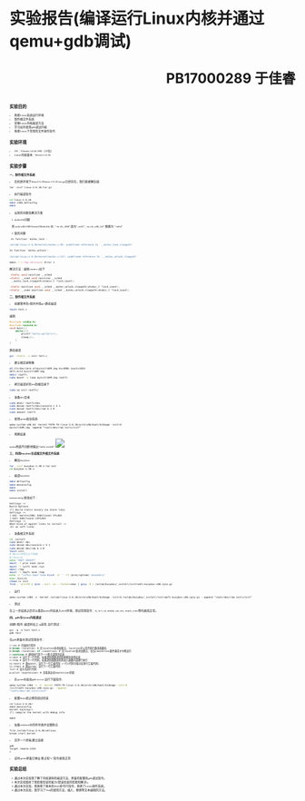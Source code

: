 # **实验报告**(编译运行Linux内核并通过qemu+gdb调试) <p align = right><font size = 5>PB17000289 于佳睿</font></p>
<span style="font-size:5;font-family:华文宋体">

## **实验目的**
* 熟悉Linux系统运行环境
* 制作根文件系统
* 掌握Linux内核编译方法
* 学习如何使用gdb调试内核
* 熟悉Linux下常用的文件操作指令
## **实验环境**
* OS：Ubuntu 14.04 i386（32位）
* Linux内核版本：Kernel 2.6.26
## **实验步骤**
**一、制作根文件系统**

* 在机房环境下linux2.6.26linux-2.6.26.tar.gz已经存在，我们直接解压缩
```shell
tar -zvxf linux-2.6.26.tar.gz
```
* 执行编译指令
```Bash
cd linux-2.6.26
make i386_defconfig
make
```
* 出现的问题及解决方案
1. makefile问题

&nbsp;&nbsp;&nbsp;将 arch/x86/i386/kernel/Makefile 中, "-m elf_i386"改为"–m32", -m elf_x86_64" 替换为 "-m64"

2. 锁的问题
```Bash
 In function `mutex_lock':

/oslab/linux-2.6.26/kernel/mutex.c:92: undefined reference to `__mutex_lock_slowpath'

In function `mutex_unlock':

/oslab/linux-2.6.26/kernel/mutex.c:117: undefined reference to `__mutex_unlock_slowpath'

make: * [.tmp_vmlinux1] Error 1
```
解决方法：编辑 mutex.c如下
```c
-static void noinline __sched
+static __used void noinline __sched
 __mutex_lock_slowpath(atomic_t *lock_count);

-static noinline void __sched __mutex_unlock_slowpath(atomic_t *lock_count);
+static __used noinline void __sched __mutex_unlock_slowpath(atomic_t *lock_count);
```
**二、制作根文件系统**
* 创建简单的c程序并用gcc静态编译
```Bash
touch test.c
```
编辑
```c
#include <stdio.h>
#include <unistd.h>
void main(){
    while(1){
        printf("hello world!\n");
        sleep(2);
    }
}
```
静态编译
```Bash
gcc -static -o init test.c
```
* 建立根目录映像
```Bash
dd if=/dev/zero of=myinitrd4M.img bs=4096 count=1024
mkfs.ext3 myinitrd4M.img
mkdir rootfs
sudo mount -o loop myinitrd4M.img rootfs
```
* 拷贝编译好的init到根目录下
```Bash
sudo cp init rootfs/
```
* 准备dev目录
```Bash
sudo mkdir rootfs/dev
sudo mknod rootfs/dev/console c 5 1
sudo mknod rootfs/dev/ram b 1 0
sudo umount rootfs
```
* 使用qemu启动系统
```
qemu-system-x86_64 -kernel PATH-TO-linux-2.6.26/arch/x86/boot/bzImage -initrd
myinitrd4M.img -append “root=/dev/ram init=/init”
```
* 观察结果

qemu界面不间断地输出"hello world!"
![](捕获.PNG)

**三、利用busybox生成根文件根文件系统**
* 解压busybox
```Bash
tar -jxvf busybox-1.30.1.tar.bz2 
cd busybox-1.30.1
```
* 编译busybox
```Bash
make defconfig
make menuconfig 
make
make install
```
menuconfig 修改如下：
```
Settings –>
Build Options
[*] Build static binary（no share libs）
Settings –>
(-m32 -march=i386) Additional CFLAGS
(-m32) Additional LDFLAGS
Settings –>
What kind of applet links to install –>
(X) as soft-links
```
* 准备根文件系统
```Bash
cd _install
sudo mkdir dev
sudo mknod dev/console c 5 1
sudo mknod dev/ram b 1 0
touch init
# 在init中写入以下内容
#!/bin/sh
echo "INIT SCRIPT"
mount -t proc none /proc
mount -t sysfs none /sys
mkdir /tmp
mount -t tmpfs none /tmp
echo -e "\nThis boot took $(cut -d' ' -f1 /proc/uptime) seconds\n"
exec /bin/sh
chmod +x init
find . -print0 | cpio --null -ov --format=newc | gzip -9 > /oslab/busybox/_install/initramfs-busybox-x86.cpio.gz 
```
* 运行
```
qemu-system-i386 -s -kernel /oslab/linux-2.6.26/arch/x86/boot/bzImage -initrd /oslab/busybox/_install/initramfs-busybox-x86.cpio.gz --append "root=/dev/ram init=/init"
```
* 测试

在上一步结束之后可以看到qemu开启进入shell环境，测试常用指令：ls, ls-l, cd, mkdir, cat, mv, touch, echo等均表现正常。

**四、gdb与Qemu内核调试**

创建C程序, 编译时加上-g选项, 运行测试：
```
gcc -g -o test test.c
gdb test
```
在gdb界面中测试常用命令：
```c
r/run # 开始执行程序
b/break <location> # 在location处添加断点，location可以是代码行数或函数名
b/break <location> if <condition> # 在location处添加断点，仅当caondition条件满足才中断运行
c/continue # 继续执行到下一个断点或程序结束
n/next # 运行下一行代码，如果遇到函数调用直接跳到调用结束
s/step # 运行下一行代码，如果遇到函数调用则进入函数内部逐行执行
ni/nexti # 类似next，运行下一行汇编代码（一行c代码可能对应多行汇编代码）
si/stepi # 类似step，运行下一行汇编代码
list # 显示当前行代码
p/print <expression> # 查看表达式expression的值
```

* 在qemu中启动gdb server
运行下面指令:
```Bash
qemu-system-i386 -s -S -kernel PATH-TO-linux-2.6.26/arch/x86/boot/bzImage -initrd
/initramfs-busybox-x86.cpio.gz --append
"root=/dev/ram init=/init" 
```
* 配置linux使之携带调试信息
```
cd linux-2.6.26/
make menuconfig
kernel hacking—>
[*] compile the kernel with debug info

make
```
* 加载vmlinux中的符号表并设置断点
```
file /oslab/linux-2.6.26/vmlinux
break start_kernel
```
* 另开一个终端,建立连接
```
gdb
target remote:1234 
c
```
* 这时qemu界面已弹出
断点和“c”指令表现正常
## **实验总结**
1. 通过本次实验我了解了内核源码的编译方法，界面的配置和gdb调试指令。
2. 本次实验锻炼了我检索信息的能力(错误信息的检索和解决)。
3. 通过本次实验，我熟悉了基本的Shell命令行指令，熟悉了Linux操作系统。
4. 通过本次实验，我学习了Vim的使用方法，插入，替换等文本编辑的方法。
</span>